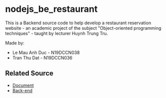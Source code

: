 # nodejs_be_restaurant
This is a Backend source code to help develop a restaurant reservation website - an academic project of the subject "Object-oriented programming techniques" - taught by lecturer Huynh Trung Tru.

Made by:
  * Le Mau Anh Duc - N19DCCN038
  * Tran Thu Dat - N19DCCN036
## Related Source
  * [Document](https://github.com/DyNamite-TNT-1/doc-restaurant-project)
  * [Back-end](https://github.com/DyNamite-TNT-1/nodejs_be_restaurant)
